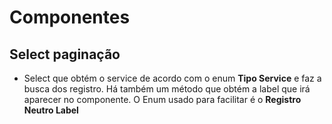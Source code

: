 # Componentes

## Select paginação
- Select que obtém o service de acordo com o enum **Tipo Service** e faz a busca dos registro. Há também um método que obtém a label que irá aparecer no componente. O Enum usado para facilitar é o **Registro Neutro Label**

